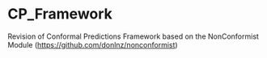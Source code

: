 # CP_Framework
Revision of Conformal Predictions Framework based on the NonConformist Module (https://github.com/donlnz/nonconformist)
